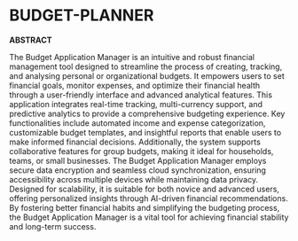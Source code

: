 # BUDGET-PLANNER
**ABSTRACT**

The Budget Application Manager is an intuitive and robust financial management tool designed 
to streamline the process of creating, tracking, and analysing personal or organizational 
budgets. It empowers users to set financial goals, monitor expenses, and optimize their 
financial health through a user-friendly interface and advanced analytical features. 
This application integrates real-time tracking, multi-currency support, and predictive analytics 
to provide a comprehensive budgeting experience. Key functionalities include automated 
income and expense categorization, customizable budget templates, and insightful reports that 
enable users to make informed financial decisions. Additionally, the system supports 
collaborative features for group budgets, making it ideal for households, teams, or small 
businesses. 
The Budget Application Manager employs secure data encryption and seamless cloud 
synchronization, ensuring accessibility across multiple devices while maintaining data privacy. 
Designed for scalability, it is suitable for both novice and advanced users, offering personalized 
insights through AI-driven financial recommendations. 
By fostering better financial habits and simplifying the budgeting process, the Budget 
Application Manager is a vital tool for achieving financial stability and long-term success. 
